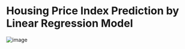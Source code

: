 # Housing Price Index Prediction by Linear Regression Model
![image](https://github.com/user-attachments/assets/454c05f1-46eb-4513-83ca-f17efe635035)
